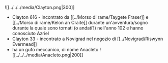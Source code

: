 ![[../../../media/Clayton.png|300]]
- Clayton 616 - incontrato da [[../Morso di rame/Taygete Fraser]]  e [[../Morso di rame/Kelon an Craite]] durante un'avventura/sogno durante la quale sono tornati (o andati?) nell'anno 102 e hanno conosciuto Azriel
- Clayton 33 - incontrato a Novigrad nel negozio di [[../Novigrad/Riswynn Evermead]] 
- ha un gufo meccanico, di nome Anacleto
![[../../../media/Anacleto.png|200]]